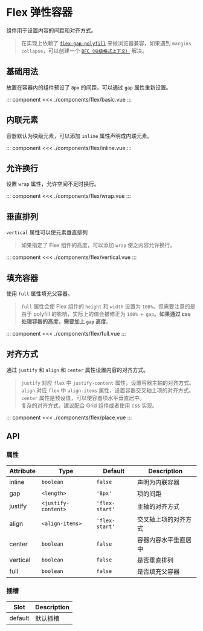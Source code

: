 # Flex 弹性容器

组件用于设置内容的间距和对齐方式。

> 在实现上依赖了 [`flex-gap-polyfill`](https://github.com/limitlessloop/flex-gap-polyfill) 来做浏览器兼容，如果遇到 `margins collapse`，可以创建一个 [`BFC（块级格式上下文）`](https://developer.mozilla.org/en-US/docs/Web/Guide/CSS/Block_formatting_context) 解决。

## 基础用法

放置在容器内的组件预设了 `8px` 的间距，可以通过 `gap` 属性重新设置。

::: component <FlexBasic/>
<<< ./components/flex/basic.vue
:::

## 内联元素

容器默认为块级元素，可以添加 `inline` 属性声明成内联元素。

::: component <FlexInline/>
<<< ./components/flex/inline.vue
:::

## 允许换行

设置 `wrap` 属性，允许空间不足时换行。

::: component <FlexWrap/>
<<< ./components/flex/wrap.vue
:::

## 垂直排列

`vertical` 属性可以使元素垂直排列

> 如果指定了 Flex 组件的高度，可以添加 `wrap` 使之内容允许换行。

::: component <FlexVertical/>
<<< ./components/flex/vertical.vue
:::

## 填充容器

使用 `full` 属性填充父容器。

> `full` 属性会使 Flex 组件的 `height` 和 `width` 设置为 `100%`。但需要注意的是由于 polyfill 的影响，实际上的值会被修正为 `100% + gap`。**如果通过 css 处理容器的高度，需要加上 `gap` 高度**。

::: component <FlexFull/>
<<< ./components/flex/full.vue
:::

## 对齐方式

通过 `justify` 和 `align` 和 `center` 属性设置内容的对齐方式。

> `justify` 对应 `flex` 中 `justify-content` 属性，设置容器主轴的对齐方式。  
> `align` 对应 `flex` 中 `align-items` 属性，设置容器交叉轴上项的对齐方式。  
> `center` 属性是预设值，可以使容器项水平垂直居中。  
> 复杂的对齐方式，建议配合 Grid 组件或者使用 css 实现。

::: component <FlexPlace/>
<<< ./components/flex/place.vue
:::

## API

### 属性

| Attribute | Type                | Default        | Description       |
|-----------|---------------------|----------------|-------------------|
| inline    | `boolean`           | `false`        | 声明为内联容器      |
| gap       | `<length>`          | `'8px'`        | 项的间距           |
| justify   | `<justify-content>` | `'flex-start'` | 主轴的对齐方式      |
| align     | `<align-items>`     | `'flex-start'` | 交叉轴上项的对齐方式 |
| center    | `boolean`           | `false`        | 容器内容水平垂直居中 |
| vertical  | `boolean`           | `false`        | 是否垂直排列        |
| full      | `boolean`           | `false`        | 是否填充父容器      |

### 插槽

| Slot    | Description |
|---------|-------------|
| default | 默认插槽     |

